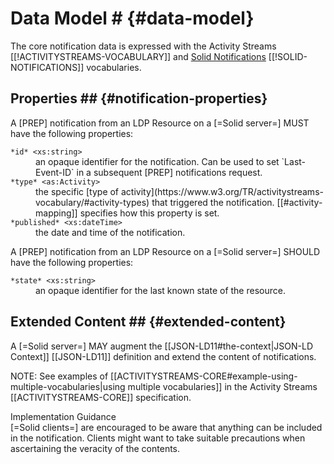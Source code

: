 # Data Model # {#data-model}

The core notification data is expressed with the Activity Streams [[!ACTIVITYSTREAMS-VOCABULARY]] and [Solid Notifications](https://www.w3.org/ns/solid/notifications) [[!SOLID-NOTIFICATIONS]] vocabularies.

## Properties ## {#notification-properties}

A [PREP] notification from an LDP Resource on a [=Solid server=] MUST have the following properties:

<dl>

  <dt id="notification-property-id"><code>*id* &lt;xs:string></code>
  <dd> an opaque identifier for the notification. Can be used to set `Last-Event-ID` in a subsequent [PREP] notifications request.

  <dt id="notification-property-type"><code>*type* &lt;as:Activity></code>
  <dd> the specific [type of activity](https://www.w3.org/TR/activitystreams-vocabulary/#activity-types) that triggered the notification. [[#activity-mapping]] specifies how this property is set.

  <dt id="notification-property-published"><code>*published* &lt;xs:dateTime></code>
  <dd> the date and time of the notification.

</dl>

A [PREP] notification from an LDP Resource on a [=Solid server=] SHOULD have the following properties:

<dl>

  <dt id="notification-property-state"><code>*state* &lt;xs:string></code>
  <dd> an opaque identifier for the last known state of the resource.

</dl>

## Extended Content ## {#extended-content}

A [=Solid server=] MAY augment the [[JSON-LD11#the-context|JSON-LD Context]] [[JSON-LD11]] definition and extend the content of notifications.

NOTE: See examples of [[ACTIVITYSTREAMS-CORE#example-using-multiple-vocabularies|using multiple vocabularies]] in the Activity Streams [[ACTIVITYSTREAMS-CORE]] specification.

<div class="advisement">
  <div class="marker">Implementation Guidance</div>
  [=Solid clients=] are encouraged to be aware that anything can be included in the notification. Clients might want to take suitable precautions when ascertaining the veracity of the contents.
</div>
